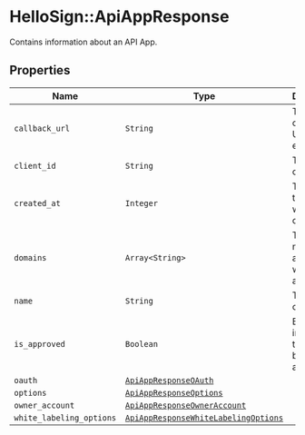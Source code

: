 # HelloSign::ApiAppResponse

Contains information about an API App.

## Properties

| Name | Type | Description | Notes |
| ---- | ---- | ----------- | ----- |
| `callback_url` | ```String``` |  The app&#39;s callback URL (for events)  |  |
| `client_id` | ```String``` |  The app&#39;s client id  |  |
| `created_at` | ```Integer``` |  The time that the app was created  |  |
| `domains` | ```Array<String>``` |  The domain name(s) associated with the app  |  |
| `name` | ```String``` |  The name of the app  |  |
| `is_approved` | ```Boolean``` |  Boolean to indicate if the app has been approved  |  |
| `oauth` | [```ApiAppResponseOAuth```](ApiAppResponseOAuth.md) |    |  |
| `options` | [```ApiAppResponseOptions```](ApiAppResponseOptions.md) |    |  |
| `owner_account` | [```ApiAppResponseOwnerAccount```](ApiAppResponseOwnerAccount.md) |    |  |
| `white_labeling_options` | [```ApiAppResponseWhiteLabelingOptions```](ApiAppResponseWhiteLabelingOptions.md) |    |  |

